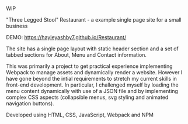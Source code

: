 WIP

"Three Legged Stool" Restaurant - a example single page site for a small business

DEMO: https://hayleyashby7.github.io/Restaurant/

The site has a single page layout with static header section and a set of tabbed sections for About, Menu and Contact information. 

This was primarily a project to get practical experience implementing Webpack to manage assets and dynamically render a website. However I have gone beyond the intial requirements to stretch my current skills in front-end development. In particular, I challenged myself by loading the menu content dynamically with use of a JSON file and by implementing complex CSS aspects (collapsible menus, svg styling and animated navigation buttons).


Developed using HTML, CSS, JavaScript, Webpack and NPM

